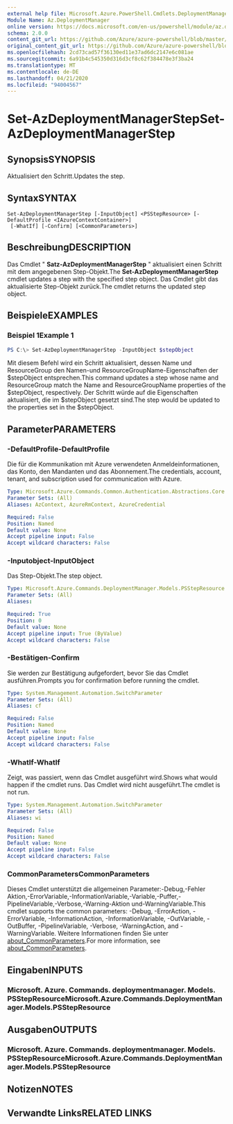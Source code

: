 ```yaml
---
external help file: Microsoft.Azure.PowerShell.Cmdlets.DeploymentManager.dll-Help.xml
Module Name: Az.DeploymentManager
online version: https://docs.microsoft.com/en-us/powershell/module/az.deploymentmanager/set-azdeploymentmanagerstep
schema: 2.0.0
content_git_url: https://github.com/Azure/azure-powershell/blob/master/src/DeploymentManager/DeploymentManager/help/Set-AzDeploymentManagerStep.md
original_content_git_url: https://github.com/Azure/azure-powershell/blob/master/src/DeploymentManager/DeploymentManager/help/Set-AzDeploymentManagerStep.md
ms.openlocfilehash: 2cd73cad57f36130ed11e37ad6dc2147e6c081ae
ms.sourcegitcommit: 6a91b4c545350d316d3cf8c62f384478e3f3ba24
ms.translationtype: MT
ms.contentlocale: de-DE
ms.lasthandoff: 04/21/2020
ms.locfileid: "94004567"
---
```

# <span data-ttu-id="dadac-101">Set-AzDeploymentManagerStep</span><span class="sxs-lookup"><span data-stu-id="dadac-101">Set-AzDeploymentManagerStep</span></span>

## <span data-ttu-id="dadac-102">Synopsis</span><span class="sxs-lookup"><span data-stu-id="dadac-102">SYNOPSIS</span></span>
<span data-ttu-id="dadac-103">Aktualisiert den Schritt.</span><span class="sxs-lookup"><span data-stu-id="dadac-103">Updates the step.</span></span>

## <span data-ttu-id="dadac-104">Syntax</span><span class="sxs-lookup"><span data-stu-id="dadac-104">SYNTAX</span></span>

```
Set-AzDeploymentManagerStep [-InputObject] <PSStepResource> [-DefaultProfile <IAzureContextContainer>]
 [-WhatIf] [-Confirm] [<CommonParameters>]
```

## <span data-ttu-id="dadac-105">Beschreibung</span><span class="sxs-lookup"><span data-stu-id="dadac-105">DESCRIPTION</span></span>
<span data-ttu-id="dadac-106">Das Cmdlet " **Satz-AzDeploymentManagerStep** " aktualisiert einen Schritt mit dem angegebenen Step-Objekt.</span><span class="sxs-lookup"><span data-stu-id="dadac-106">The **Set-AzDeploymentManagerStep** cmdlet updates a step with the specified step object.</span></span>
<span data-ttu-id="dadac-107">Das Cmdlet gibt das aktualisierte Step-Objekt zurück.</span><span class="sxs-lookup"><span data-stu-id="dadac-107">The cmdlet returns the updated step object.</span></span>

## <span data-ttu-id="dadac-108">Beispiele</span><span class="sxs-lookup"><span data-stu-id="dadac-108">EXAMPLES</span></span>

### <span data-ttu-id="dadac-109">Beispiel 1</span><span class="sxs-lookup"><span data-stu-id="dadac-109">Example 1</span></span>
```powershell
PS C:\> Set-AzDeploymentManagerStep -InputObject $stepObject
```

<span data-ttu-id="dadac-110">Mit diesem Befehl wird ein Schritt aktualisiert, dessen Name und ResourceGroup den Namen-und ResourceGroupName-Eigenschaften der $stepObject entsprechen.</span><span class="sxs-lookup"><span data-stu-id="dadac-110">This command updates a step whose name and ResourceGroup match the Name and ResourceGroupName properties of the $stepObject, respectively.</span></span>
<span data-ttu-id="dadac-111">Der Schritt würde auf die Eigenschaften aktualisiert, die im $stepObject gesetzt sind.</span><span class="sxs-lookup"><span data-stu-id="dadac-111">The step would be updated to the properties set in the $stepObject.</span></span>

## <span data-ttu-id="dadac-112">Parameter</span><span class="sxs-lookup"><span data-stu-id="dadac-112">PARAMETERS</span></span>

### <span data-ttu-id="dadac-113">-DefaultProfile</span><span class="sxs-lookup"><span data-stu-id="dadac-113">-DefaultProfile</span></span>
<span data-ttu-id="dadac-114">Die für die Kommunikation mit Azure verwendeten Anmeldeinformationen, das Konto, den Mandanten und das Abonnement.</span><span class="sxs-lookup"><span data-stu-id="dadac-114">The credentials, account, tenant, and subscription used for communication with Azure.</span></span>

```yaml
Type: Microsoft.Azure.Commands.Common.Authentication.Abstractions.Core.IAzureContextContainer
Parameter Sets: (All)
Aliases: AzContext, AzureRmContext, AzureCredential

Required: False
Position: Named
Default value: None
Accept pipeline input: False
Accept wildcard characters: False
```

### <span data-ttu-id="dadac-115">-Inputobject</span><span class="sxs-lookup"><span data-stu-id="dadac-115">-InputObject</span></span>
<span data-ttu-id="dadac-116">Das Step-Objekt.</span><span class="sxs-lookup"><span data-stu-id="dadac-116">The step object.</span></span>

```yaml
Type: Microsoft.Azure.Commands.DeploymentManager.Models.PSStepResource
Parameter Sets: (All)
Aliases:

Required: True
Position: 0
Default value: None
Accept pipeline input: True (ByValue)
Accept wildcard characters: False
```

### <span data-ttu-id="dadac-117">-Bestätigen</span><span class="sxs-lookup"><span data-stu-id="dadac-117">-Confirm</span></span>
<span data-ttu-id="dadac-118">Sie werden zur Bestätigung aufgefordert, bevor Sie das Cmdlet ausführen.</span><span class="sxs-lookup"><span data-stu-id="dadac-118">Prompts you for confirmation before running the cmdlet.</span></span>

```yaml
Type: System.Management.Automation.SwitchParameter
Parameter Sets: (All)
Aliases: cf

Required: False
Position: Named
Default value: None
Accept pipeline input: False
Accept wildcard characters: False
```

### <span data-ttu-id="dadac-119">-WhatIf</span><span class="sxs-lookup"><span data-stu-id="dadac-119">-WhatIf</span></span>
<span data-ttu-id="dadac-120">Zeigt, was passiert, wenn das Cmdlet ausgeführt wird.</span><span class="sxs-lookup"><span data-stu-id="dadac-120">Shows what would happen if the cmdlet runs.</span></span>
<span data-ttu-id="dadac-121">Das Cmdlet wird nicht ausgeführt.</span><span class="sxs-lookup"><span data-stu-id="dadac-121">The cmdlet is not run.</span></span>

```yaml
Type: System.Management.Automation.SwitchParameter
Parameter Sets: (All)
Aliases: wi

Required: False
Position: Named
Default value: None
Accept pipeline input: False
Accept wildcard characters: False
```

### <span data-ttu-id="dadac-122">CommonParameters</span><span class="sxs-lookup"><span data-stu-id="dadac-122">CommonParameters</span></span>
<span data-ttu-id="dadac-123">Dieses Cmdlet unterstützt die allgemeinen Parameter:-Debug,-Fehler Aktion,-ErrorVariable,-InformationVariable,-Variable,-Puffer,-PipelineVariable,-Verbose,-Warning-Aktion und-WarningVariable.</span><span class="sxs-lookup"><span data-stu-id="dadac-123">This cmdlet supports the common parameters: -Debug, -ErrorAction, -ErrorVariable, -InformationAction, -InformationVariable, -OutVariable, -OutBuffer, -PipelineVariable, -Verbose, -WarningAction, and -WarningVariable.</span></span> <span data-ttu-id="dadac-124">Weitere Informationen finden Sie unter [about_CommonParameters](http://go.microsoft.com/fwlink/?LinkID=113216).</span><span class="sxs-lookup"><span data-stu-id="dadac-124">For more information, see [about_CommonParameters](http://go.microsoft.com/fwlink/?LinkID=113216).</span></span>

## <span data-ttu-id="dadac-125">Eingaben</span><span class="sxs-lookup"><span data-stu-id="dadac-125">INPUTS</span></span>

### <span data-ttu-id="dadac-126">Microsoft. Azure. Commands. deploymentmanager. Models. PSStepResource</span><span class="sxs-lookup"><span data-stu-id="dadac-126">Microsoft.Azure.Commands.DeploymentManager.Models.PSStepResource</span></span>

## <span data-ttu-id="dadac-127">Ausgaben</span><span class="sxs-lookup"><span data-stu-id="dadac-127">OUTPUTS</span></span>

### <span data-ttu-id="dadac-128">Microsoft. Azure. Commands. deploymentmanager. Models. PSStepResource</span><span class="sxs-lookup"><span data-stu-id="dadac-128">Microsoft.Azure.Commands.DeploymentManager.Models.PSStepResource</span></span>

## <span data-ttu-id="dadac-129">Notizen</span><span class="sxs-lookup"><span data-stu-id="dadac-129">NOTES</span></span>

## <span data-ttu-id="dadac-130">Verwandte Links</span><span class="sxs-lookup"><span data-stu-id="dadac-130">RELATED LINKS</span></span>
